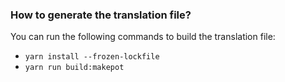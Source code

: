 
### How to generate the translation file? 

You can run the following commands to build the translation file: 
* `yarn install --frozen-lockfile`
* `yarn run build:makepot`
